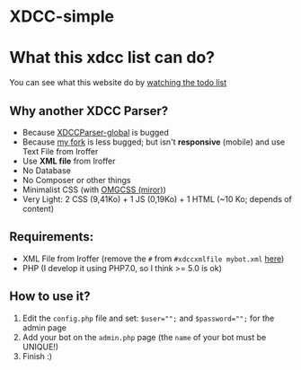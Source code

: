 # XDCC-simple

# What this xdcc list can do?
You can see what this website do by [watching the todo list](TODO.md)

## Why another XDCC Parser?

 - Because [XDCCParser-global](https://github.com/nitmir/XDCCParser-global) is bugged
 - Because [my fork](https://github.com/Kcchouette/XDCCParser) is less bugged; but isn't **responsive** (mobile) and use Text File from Iroffer
 - Use **XML file** from Iroffer
 - No Database
 - No Composer or other things
 - Minimalist CSS (with [OMGCSS (miror)](https://kcchouette.github.io/omgcss/))
 - Very Light: 2 CSS (9,41Ko) + 1 JS (0,19Ko) + 1 HTML (~10 Ko; depends of content)


## Requirements:

 - XML File from Iroffer (remove the `#` from `#xdccxmlfile mybot.xml` [here](https://github.com/dinoex/iroffer-dinoex/blob/master/sample.config#L108))
 - PHP (I develop it using PHP7.0, so I think >= 5.0 is ok)


## How to use it?

 1. Edit the `config.php` file and set: `$user="";` and `$password="";` for the admin page
 2. Add your bot on the `admin.php` page (the `name` of your bot must be UNIQUE!)
 2. Finish :)
